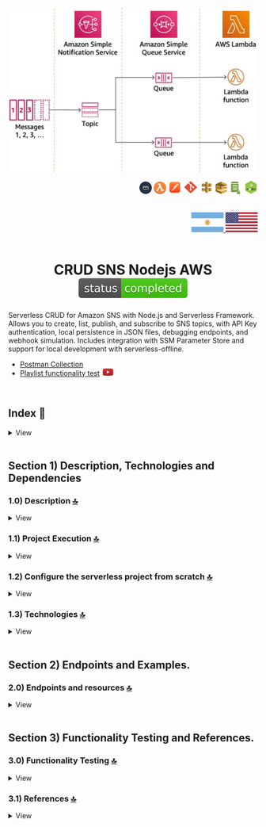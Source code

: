 ![Index app](./doc/assets/sns-example.png)
<div align="right">
  <img width="25" height="25" src="./doc/assets/icons/devops/png/aws.png" />
  <img width="25" height="25" src="./doc/assets/icons/aws/png/lambda.png" />
  <img width="27" height="27" src="./doc/assets/icons/devops/png/postman.png" />
  <img width="29" height="27" src="./doc/assets/icons/devops/png/git.png" />
  <img width="28" height="27" src="./doc/assets/icons/aws/png/api-gateway.png" />
  <img width="23" height="25" src="./doc/assets/icons/aws/png/sqs.png" />
  <img width="27" height="25" src="./doc/assets/icons/aws/png/parameter-store.png" />
  <img width="27" height="27" src="./doc/assets/icons/backend/javascript-typescript/png/nodejs.png" />
</div>

<br>

<br>

<div align="right"> 
  <a href="./translations/README.es.md">
    <img src="./doc/assets/translation/arg-flag.jpg" width="65" height="40" />
  </a> 
  <a href="./README.md">
    <img src="./doc/assets/translation/eeuu-flag.jpg" width="65" height="40" />
  </a> 
</div>

<br>

<div align="center">

# CRUD SNS Nodejs AWS ![(status-completed)](./doc/assets/icons/badges/status-completed.svg)

</div>  

Serverless CRUD for Amazon SNS with Node.js and Serverless Framework. Allows you to create, list, publish, and subscribe to SNS topics, with API Key authentication, local persistence in JSON files, debugging endpoints, and webhook simulation. Includes integration with SSM Parameter Store and support for local development with serverless-offline.

*   [Postman Collection](./postman/collections/CRUD_SNS_AWS.postman_collection.json)   
*   [Playlist functionality test](https://www.youtube.com/playlist?list=PLCl11UFjHurDBEKoDX8LBe5PxRlUzkrXO) <a href="https://www.youtube.com/playlist?list=PLCl11UFjHurDBEKoDX8LBe5PxRlUzkrXO" target="_blank"> <img src="./doc/assets/social-networks/yt.png" width="25" /> </a>

<br>

## Index 📜

<details>
 <summary> View </summary>
 
 <br>
 
### Section 1) Description, Technologies and References

 - [1.0) Project Description.](#10-project-description-)
 - [1.1) Project Execution.](#11-project-execution-)
 - [1.2) Configure the serverless project from scratch](#12-configure-the-serverless-project-from-scratch-)
 - [1.3) Technologies.](#13-technologies-)

### Section 2) Endpoints and Resources
 
 - [2.0) EndPoints and resources.](#20-endpoints-and-resources-)

### Section 3) Functionality Testing and References
 
 - [3.0) Functionality testing.](#30-functionality-testing-)
 - [3.1) References.](#31-references-)

<br>

</details>

<br>

## Section 1) Description, Technologies and Dependencies 


### 1.0) Description [🔝](#index-) 

<details>
  <summary>View</summary>
 
 <br>

### 1.0.0) General Description

This project implements a complete CRUD system for Amazon Simple Notification Service (SNS) using Node.js and the Serverless Framework. The system allows you to manage SNS topics, including their creation, listing, message publishing, and subscription management.

Key features:
- Implementation of a serverless architecture using AWS Lambda
- Integration with Amazon SNS for pub/sub messaging
- RESTful API protected with API Key
- Configuration management via SSM Parameter Store
- Support for local development with serverless-offline
- Handling of SNS events and HTTP
- Implementation of design patterns for asynchronous messaging
- **Webhooks System**: Endpoints to receive SNS notifications in offline mode
- **Data Persistence**: Storage in JSON files for topics, subscriptions, and notifications
- **Debugging Endpoints**: Tools for troubleshooting and monitoring system status
  - `/debug-topics`: Full state of topics with file statistics
  - `/debug-subscriptions`: Full state of subscriptions with grouping by topic
  - `/list-notifications`: Received notifications with filtering and grouping
- **Topic Management**: Endpoints to create and list topics
  - `/create-manual-topic`: Create new SNS topics
  - `/list-topics`: List all available topics
  - `/debug-topics`: Full debug state of topics
- **Subscription Management**: Endpoints to subscribe and list subscriptions
  - `/subscribe-topic`: Subscribe to a specific topic
  - `/list-all-subscriptions`: All subscriptions with filtering and statistics
  - `/list-subscription-topic/{topicName}`: Subscriptions for a specific topic
- **Message Publishing**: Endpoints to publish messages
  - `/publish-topic`: Publish messages to a specific topic
- **Webhooks and Notifications**: Endpoints to receive and list notifications
  - `/webhook/{topicName}`: Receive SNS notifications (offline mode)
- **Enhanced Validations**: Topic existence check and parameter validation
- **Realistic Simulation**: Behavior closer to the real SNS with persistence between restarts
- **Improved Error Handling**: More descriptive messages and available resources list



<br>

### 1.0.1) Architecture and Operation

#### System Architecture

The system consists of the following main components:

1. **API Gateway**
   - Entry point for all HTTP requests
   - Implements authentication via API Key
   - Routes requests to corresponding Lambda functions

2. **Lambda Functions**
   - **Topic Management**
     - `createManualTopic`: Creates new SNS topics
     - `listTopics`: Lists all available topics
     - `debugTopics`: Full debug state of topics (offline mode)
   - **Publication**
     - `publishTopic`: Publishes messages to specific topics
   - **Subscriptions**
     - `subscribeTopic`: Manages subscriptions to topics
     - `listSubscriptionTopic`: Lists subscriptions by topic
     - `debugSubscriptions`: Full debug state of subscriptions (offline mode)
   - **Webhooks and Notifications**
     - `webhookReceiver`: Receives SNS notifications (offline mode)
     - `listNotifications`: Lists received notifications with filtering

3. **Amazon SNS**
   - Pub/sub messaging service
   - Manages topics and subscriptions
   - Distributes messages to subscribers

4. **SSM Parameter Store**
   - Stores sensitive configuration
   - Manages environment variables
   - Endpoint and credential configuration

<br>

<br>

#### Data Flow and Implementation

#### Flow Steps
1. **Create Topic** → Get TopicArn
2. **List Topics** → Verify creation
3. **Debug Topics** → Verify full state (optional)
4. **Subscribe** → Get SubscriptionArn
5. **Debug Subscriptions** → Verify full state (optional)
6. **Publish Message** → Send message to topic
7. **Receive Notification** → Webhook processes the notification
8. **List Notifications** → Verify received notifications
9. **List Subscriptions** → Verify subscriptions

#### Local Configuration

The project includes configuration for local development:
- Serverless Offline to simulate AWS Lambda
- SNS Offline to simulate Amazon SNS
- SSM Offline to simulate Parameter Store
- Configurable ports for each service

#### System Debugging and Monitoring

The project includes specialized endpoints for debugging in offline mode:
- **Debug Topics**: `/debug-topics` - Full state of topics with statistics
- **Debug Subscriptions**: `/debug-subscriptions` - Full state of subscriptions with grouping
- **Data Persistence**: JSON files to maintain state between restarts
- **Automatic Webhooks**: Endpoints to receive simulated SNS notifications

#### Security

- Authentication via API Key
- Environment variables managed by SSM
- Secure AWS credentials
- Protected endpoints in API Gateway

#### Development and Deployment

- Framework: Serverless v3
- Runtime: Node.js 18.x
- Region: us-east-1
- Lambda Memory: 512MB
- Timeout: 10 seconds

#### Development Tools

- **Debugging Endpoints**: Only available in offline mode for troubleshooting
- **Local Persistence**: JSON files in `.serverless/` to maintain state
- **Realistic Simulation**: Similar behavior to the real SNS
- **Enhanced Validations**: Resource existence check
- **Error Handling**: More descriptive messages and facilitated debugging

<br>

</details>


### 1.1) Project Execution [🔝](#index-)

<details>
  <summary>View</summary>

<br>

#### [Watch Functional test playlist](https://www.youtube.com/playlist?list=PLCl11UFjHurDBEKoDX8LBe5PxRlUzkrXO)

  <a href="https://www.youtube.com/playlist?list=PLCl11UFjHurDBEKoDX8LBe5PxRlUzkrXO">
    <img src="./doc/assets/sns-example-yt.png" />
  </a> 

<br>

* We create a working environment through some ide, we can or cannot create a root folder for the project, we position ourselves on it
```git
cd 'projectRootName'
```
* Once a working environment is created through some ide, we clone the project
```git
git clone https://github.com/andresWeitzel/SNS_NodeJS_AWS
```
* We position ourselves on the project
```git
cd 'projectName'
```
* We install the LTS version of [Nodejs(v18)](https://nodejs.org/en/download)
* We install the Serverless Framework globally if we haven't done it yet. I recommend version three as it's free and doesn't require credentials. You can use the latest version (four) without problems, although it's paid.
```git
npm install -g serverless@3
```
* We verify the Serverless version installed
```git
sls -v
```
* We install all necessary packages
```git
npm i
```
* The ssm variables used in the project are kept to simplify the configuration process of the same. It is recommended to add the corresponding file (serverless_ssm.yml) to the .gitignore.
* The following script configured in the project's package.json is responsible for
   * Levantar serverless-offline (serverless-offline)
 ```git
  "scripts": {
    "serverless-offline": "sls offline start",
    "start": "npm run serverless-offline"
  },
```
* We execute the app from the terminal.
```git
npm start
```
* If a message indicating that port 4567 is already in use is presented, we can terminate all dependent processes and re-execute the app
```git
npx kill-port 4567
npm start
```
 
 
<br>

</details>

### 1.2) Configure the serverless project from scratch [🔝](#index-)

<details>
  <summary>View</summary>
 
 <br>
 
* We create a working environment through some ide, we can or no create a root folder for the project, we position ourselves on it
```git
cd 'projectRootName'
```
* Once a working environment is created through some ide, we clone the project
```git
git clone https://github.com/andresWeitzel/SNS_NodeJS_AWS
```
* We position ourselves on the project
```git
cd 'projectName'
```
* We install the latest LTS version of [Nodejs(v18)](https://nodejs.org/en/download)
* We install Serverless Framework globally if it hasn't been done yet
```git
npm install -g serverless
```
* We verify the Serverless version installed
```git
sls -v
```
* We initialize a serverles template
```git
serverless create --template aws-nodejs
```
* We initialize an npm project
```git
npm init -y
```
* We install serverless offline
```git
npm i serverless-offline --save-dev
```
* We add the plugin to the .yml
```git
plugins:
  - serverless-offline
```
* We install serverless ssm
```git
npm i serverless-offline-ssm --save-dev
```
* We add the plugin to the .yml
```git
plugins:
  - serverless-offline-ssm
  - serverless-offline
```
* We install serverless sns
```git
npm i serverless-offline-sns --save-dev
```
* We add the plugin to the .yml
```git
plugins:
  - serverless-offline-sns
  - serverless-offline-ssm
  - serverless-offline
```
* We install serverless, this should be necessary for SNS use
```git
npm i serverless --save-dev
```
* We install the plugin for sns use (aws-sdk-v3)
```git
npm i @aws-sdk/client-sns --save-dev
```
* For port configuration, topics, etc., (of this plugin) refer to the [serverless, plugins section](https://www.serverless.com/plugins/serverless-offline-sns) and for SNS resources [serverless, sns events section](https://www.serverless.com/framework/docs/providers/aws/events/sns/)
* The ssm variables used in the project are kept to simplify the configuration process of the same. It is recommended to add the corresponding file (serverless_ssm.yml) to the .gitignore.
* We install the dependency for parallel script execution
``` git
npm i concurrently
``` 
* The following script configured in the project's package.json is responsible for
   * Levantar serverless-offline (serverless-offline)
 ```git
  "scripts": {
    "serverless-offline": "sls offline start",
    "start": "npm run serverless-offline"
  },
```
* We execute the app from the terminal.
```git
npm start
```
* If a message indicating that port 4567 is already in use is presented, we can terminate all dependent processes and re-execute the app
```git
npx kill-port 4567
npm start
```
* `Important: ` This is an initial configuration, steps for simplification are omitted. For more information, refer to the [official serverless, plugins page](https://www.serverless.com/plugins)


</details>


### 1.3) Technologies [🔝](#index-) 

<details>
  <summary>View</summary>
 
 <br>
 
### Implemented Technologies

| **Technologies** | **Version** | **Purpose** |               
| ------------- | ------------- | ------------- |
| [SDK](https://www.serverless.com/framework/docs/guides/sdk/) | 4.3.2  | Automatic Module Injection for Lambdas |
| [Serverless Framework Core v3](https://www.serverless.com//blog/serverless-framework-v3-is-live) | 3.23.0 | Core AWS Services |
| [Serverless Plugin](https://www.serverless.com/plugins/) | 6.2.2  | Modular Definition Libraries |
| [Systems Manager Parameter Store (SSM)](https://docs.aws.amazon.com/systems-manager/latest/userguide/systems-manager-parameter-store.html) | 3.0 | Environment Variable Management |
| [Amazon Simple Queue Service (SQS)](https://docs.aws.amazon.com/AWSSimpleQueueService/latest/SQSDeveloperGuide/welcome.html) | 7.0 | Distributed Message Queue Service | 
| [Elastic MQ](https://github.com/softwaremill/elasticmq) | 1.3 | Compatible Interface with SQS (msg memory) | 
| [Amazon Api Gateway](https://docs.aws.amazon.com/apigateway/latest/developerguide/welcome.html) | 2.0 | API Manager, Authentication, Control, and Processing | 
| [NodeJS](https://nodejs.org/en/) | 14.18.1  | JS Library |
| [VSC](https://code.visualstudio.com/docs) | 1.72.2  | IDE |
| [Postman](https://www.postman.com/downloads/) | 10.11  | HTTP Client |
| [CMD](https://learn.microsoft.com/en-us/windows-server/administration/windows-commands/cmd) | 10 | System Symbol for Command Line | 
| [Git](https://git-scm.com/downloads) | 2.29.1  | Version Control |



</br>


### Implemented Plugins.

| **Plugin** | **Download** |               
| -------------  | ------------- |
| serverless-offline |  https://www.serverless.com/plugins/serverless-offline |
| serverless-offline-ssm |  https://www.npmjs.com/package/serverless-offline-ssm |
| serverless-offline-sqs | https://www.npmjs.com/package/serverless-offline-sqs |


</br>

### VSC Extensions Implemented.

| **Extension** |              
| -------------  | 
| Prettier - Code formatter |
| YAML - Autoformatter .yml (alt+shift+f) |
| DotENV |

<br>

</details>


<br>



## Section 2) Endpoints and Examples. 


### 2.0) Endpoints and resources [🔝](#index-)

<details>
  <summary>View</summary>

<br>

### 2.0.0) Description of Endpoints

The project implements a complete CRUD for Amazon SNS with the following endpoints:

#### **Main Endpoints (CRUD)**

| **Endpoint** | **Method** | **Description** | **Authentication** |
|-------------|------------|----------------|------------------|
| `/create-manual-topic` | POST | Creates a new SNS topic | Requires API Key |
| `/list-topics` | GET | Lists all available SNS topics | Requires API Key |
| `/publish-topic` | POST | Publishes a message to a specific topic | Requires API Key |
| `/subscribe-topic` | POST | Subscribes an endpoint to a specific topic | Requires API Key |
| `/list-subscription-topic/{topicName}` | GET | Lists all subscriptions for a specific topic | Requires API Key |
| `/list-all-subscriptions` | GET | Lists all subscriptions for all topics | Requires API Key |

#### **Webhook and Notification Endpoints**

| **Endpoint** | **Method** | **Description** | **Authentication** |
|-------------|------------|----------------|------------------|
| `/webhook/{topicName}` | POST | Receives SNS notifications (offline mode) | Public |
| `/list-notifications` | GET | Lists all received notifications | Requires API Key |

#### **Debugging and Monitoring Endpoints**

| **Endpoint** | **Method** | **Description** | **Authentication** |
|-------------|------------|----------------|------------------|
| `/debug-topics` | GET | Full debug state of topics | Requires API Key |
| `/debug-subscriptions` | GET | Full debug state of subscriptions | Requires API Key |

### 2.0.1) Implementation Details

#### Create Manual Topic
- **Endpoint**: POST `/create-manual-topic`
- **Description**: Creates a new SNS topic with persistence
- **Handler**: `src/lambdas/topic/createManualTopic.handler`
- **Functionality**:
  - Saves topic to JSON file
  - Validates topic name
  - Returns simulated ARN

#### List Topics 
- **Endpoint**: GET `/list-topics`
- **Description**: Lists topics from JSON file
- **Handler**: `src/lambdas/topic/listTopics.handler`
- **Functionality**:
  - Reads from persistent file
  - Does not include automatically generated topics
  - Shows only topics created by the user

#### Publish Topic 
- **Endpoint**: POST `/publish-topic`
- **Description**: Publishes a message with topic validation
- **Handler**: `src/lambdas/publish/publishTopic.handler`
- **Functionality**:
  - Validates that the topic exists
  - Simulates delivery to subscribers
  - Returns delivery information

#### Subscribe Topic 
- **Endpoint**: POST `/subscribe-topic`
- **Description**: Subscribes with validation and automatic webhook
- **Handler**: `src/lambdas/subscribe/subscribeTopic.handler`
- **Functionality**:
  - Validates topic existence
  - Uses automatic webhook: `http://127.0.0.1:4000/dev/webhook/{topicName}`
  - Saves subscription to JSON file

#### List Subscription Topic
- **Endpoint**: GET `/list-subscription-topic/{topicName}`
- **Description**: Lists subscriptions for a specific topic
- **Handler**: `src/lambdas/subscribe/listSubscriptionTopic.handler`
- **Characteristics**:
  - **Path Parameter**: The topic name is specified in the URL
  - **Validation**: Verifies that topicName is present in the URL
  - **Persistence**: Reads subscriptions from JSON file
  - **Detailed Information**: Shows complete data for each subscription
  - **Count**: Provides the total number of subscriptions for the topic

#### List All Subscriptions
- **Endpoint**: GET `/list-all-subscriptions`
- **Description**: Lists all subscriptions for all topics
- **Handler**: `src/lambdas/subscribe/listAllSubscriptions.handler`
- **Functionality**:
  - Lists all subscriptions in the system
  - Optional filtering by topic: `?topicName=X`
  - Optional filtering by protocol: `?protocol=Y`
  - Combined filtering: `?topicName=X&protocol=Y`
  - Grouping by topic and protocol
  - Detailed system statistics
  - File persistence information

#### Webhook Receiver
- **Endpoint**: POST `/webhook/{topicName}`
- **Description**: Receives SNS notifications
- **Handler**: `src/lambdas/webhook/webhookReceiver.handler`
- **Functionality**:
  - Receives HTTP notifications
  - Saves to JSON file
  - Responds 200 OK to avoid retries

#### List Notifications 
- **Endpoint**: GET `/list-notifications`
- **Description**: Lists received notifications
- **Handler**: `src/lambdas/webhook/listNotifications.handler`
- **Functionality**:
  - Filtered by topic
  - Grouped by topic
  - Detailed information for each notification

#### Debug Endpoints 
- **Endpoints**: `/debug-topics`, `/debug-subscriptions`, `/list-all-subscriptions`, `/list-notifications`
- **Description**: Debugging and monitoring tools
- **Characteristics**:
  - Current system state
  - Detailed file information
  - Usage statistics
  - Filtered and grouped data
  - Only available in offline mode


<br>

### 2.0.2) Security Configuration

All endpoints are protected with API Key. Configuration is done via:
- API Gateway with API Key (`xApiKey`)
- Environment variables managed by SSM Parameter Store

</details>


<br>


## Section 3) Functionality Testing and References. 


### 3.0) Functionality Testing [🔝](#index-)

<details>
  <summary>View</summary>

<br>

#### [Watch Functional test playlist](https://www.youtube.com/playlist?list=PLCl11UFjHurDBEKoDX8LBe5PxRlUzkrXO)

  <a href="https://www.youtube.com/playlist?list=PLCl11UFjHurDBEKoDX8LBe5PxRlUzkrXO">
    <img src="./doc/assets/sns-example-yt.png" />
  </a> 

<br>

<br>

### 3.0.0) Test Environment Configuration

1. **Environment Variables in Postman**
   | **Variable** | **Value** | **Description** |
   |-------------|-----------|----------------|
   | `base_url` | `http://localhost:4000/dev` | Base URL for requests |
   | `x-api-key` | `f98d8cd98h73s204e3456998ecl9427j` | API Key for authentication |
   | `bearer_token` | `Bearer eyJhbGciOiJIUzI1NiIsInR5cCI6IkpXVCJ9.eyJzdWIiOiIxMjM0NTY3ODkwIiwibmFtZSI6IkpvaG4gRG9lIiwiaWF0IjoxNTE2MjM5MDIyfQ.SflKxwRJSMeKKF2QT4fwpMeJf36POk6yJV_adQssw5c` | Bearer Token for authentication |

2. **Required Headers**
   ```json
   {
     "x-api-key": "{{x-api-key}}",
     "Authorization": "{{bearer_token}}",
     "Content-Type": "application/json"
   }
   ```

### 3.0.1) Usage Examples

#### 1. Create a Topic

##### Request (POST)

```postman
curl --location 'http://localhost:4000/dev/create-manual-topic' \
--header 'x-api-key: f98d8cd98h73s204e3456998ecl9427j' \
--header 'Authorization: Bearer eyJhbGciOiJIUzI1NiIsInR5cCI6IkpXVCJ9.eyJzdWIiOiIxMjM0NTY3ODkwIiwibmFtZSI6IkpvaG4gRG9lIiwiaWF0IjoxNTE2MjM5MDIyfQ.SflKxwRJSMeKKF2QT4fwpMeJf36POk6yJV_adQssw5c' \
--header 'Content-Type: application/json' \
--data '{
    "name": "MyTestTopic"
}'
```

##### Response (200 OK)

```json
{
    "statusCode": 200,
    "body": {
        "message": "Topic created successfully (Offline)",
        "topicArn": "arn:aws:sns:us-east-1:123456789012:MyTestTopic",
        "topicName": "MyTestTopic",
        "note": "Topic is now available in the list-topics endpoint"
    }
}
```

##### Response (400 Bad Request)

```json
{
    "statusCode": 400,
    "body": "Bad request, check request body attributes. Missing or incorrect"
}
```

##### Response (401 Unauthorized)

```json
{
    "statusCode": 401,
    "body": "Not authenticated, check x_api_key"
}
```

<br>

#### 2. List Topics

##### Request (GET)

```postman
curl --location 'http://localhost:4000/dev/list-topics' \
--header 'x-api-key: f98d8cd98h73s204e3456998ecl9427j' \
--header 'Authorization: Bearer eyJhbGciOiJIUzI1NiIsInR5cCI6IkpXVCJ9.eyJzdWIiOiIxMjM0NTY3ODkwIiwibmFtZSI6IkpvaG4gRG9lIiwiaWF0IjoxNTE2MjM5MDIyfQ.SflKxwRJSMeKKF2QT4fwpMeJf36POk6yJV_adQssw5c'
```

##### Response (200 OK)

```json
{
    "statusCode": 200,
    "body": {
        "message": "Topics retrieved successfully (Offline)",
        "topics": [
            {
                "TopicArn": "arn:aws:sns:us-east-1:123456789012:MyTestTopic",
                "TopicName": "MyTestTopic"
            }
        ],
        "totalTopics": 1
    }
}
```

##### Response (401 Unauthorized)

```json
{
    "statusCode": 401,
    "body": "Not authenticated, check x_api_key"
}
```

<br>

#### 3. Debug Topics

##### Request (GET)

```postman
curl --location 'http://localhost:4000/dev/debug-topics' \
--header 'x-api-key: f98d8cd98h73s204e3456998ecl9427j' \
--header 'Authorization: Bearer eyJhbGciOiJIUzI1NiIsInR5cCI6IkpXVCJ9.eyJzdWIiOiIxMjM0NTY3ODkwIiwibmFtZSI6IkpvaG4gRG9lIiwiaWF0IjoxNTE2MjM5MDIyfQ.SflKxwRJSMeKKF2QT4fwpMeJf36POk6yJV_adQssw5c'
```

##### Response (200 OK)

```json
{
    "statusCode": 200,
    "body": {
        "message": "Debug information retrieved successfully",
        "stats": {
            "totalTopics": 2,
            "fileExists": true,
            "fileSize": "1.2 KB",
            "lastModified": "2025-07-16T14:05:12.193Z"
        },
        "topics": [
            {
                "TopicArn": "arn:aws:sns:us-east-1:123456789012:MyTestTopic",
                "TopicName": "MyTestTopic",
                "createdAt": "2025-07-16T14:05:12.193Z"
            },
            {
                "TopicArn": "arn:aws:sns:us-east-1:123456789012:AnotherTopic",
                "TopicName": "AnotherTopic",
                "createdAt": "2025-07-16T14:05:12.200Z"
            }
        ],
        "fileInfo": {
            "filePath": "/path/to/.serverless/offline-topics.json",
            "fileExists": true,
            "fileSize": "1.2 KB",
            "lastModified": "2025-07-16T14:05:12.193Z"
        }
    }
}
```

##### Response (401 Unauthorized)

```json
{
    "statusCode": 401,
    "body": "Not authenticated, check x_api_key"
}
```

<br>

#### 4. Subscribe to a Topic

##### Request (POST)

```postman
curl --location 'http://localhost:4000/dev/subscribe-topic' \
--header 'x-api-key: f98d8cd98h73s204e3456998ecl9427j' \
--header 'Authorization: Bearer eyJhbGciOiJIUzI1NiIsInR5cCI6IkpXVCJ9.eyJzdWIiOiIxMjM0NTY3ODkwIiwibmFtZSI6IkpvaG4gRG9lIiwiaWF0IjoxNTE2MjM5MDIyfQ.SflKxwRJSMeKKF2QT4fwpMeJf36POk6yJV_adQssw5c' \
--header 'Content-Type: application/json' \
--data '{
    "topicName": "MyTestTopic",
    "protocol": "http",
    "endpoint": "http://127.0.0.1:4000/dev/webhook/MyTestTopic"
}'
```

##### Response (200 OK)

```json
{
    "statusCode": 200,
    "body": {
        "message": "Successfully subscribed to topic (Offline)",
        "subscriptionArn": "arn:aws:sns:us-east-1:123456789012:MyTestTopic:1752674712193",
        "topicName": "MyTestTopic",
        "topicArn": "arn:aws:sns:us-east-1:123456789012:MyTestTopic",
        "protocol": "http",
        "endpoint": "http://127.0.0.1:4000/dev/webhook/MyTestTopic"
    }
}
```

##### Response (400 Bad Request - Topic Not Found)

```json
{
    "statusCode": 400,
    "body": {
        "message": "Topic does not exist",
        "requestedTopic": "NonExistentTopic",
        "availableTopics": ["MyTestTopic", "AnotherTopic"]
    }
}
```

##### Response (400 Bad Request - Missing Parameters)

```json
{
    "statusCode": 400,
    "body": "Bad request, check request body attributes. Missing or incorrect"
}
```

<br>

#### 5. Webhook Receiver

##### Request (POST)

```postman
curl --location 'http://localhost:4000/dev/webhook/Topic1' \
--header 'Content-Type: application/json' \
--data '{
    "Type": "Notification",
    "MessageId": "msg_1752674712193_abc123def",
    "TopicArn": "arn:aws:sns:us-east-1:123456789012:Topic1",
    "Message": "This is a test message",
    "Subject": "Test Subject",
    "Timestamp": "2025-07-16T14:05:12.193Z",
    "SignatureVersion": "1",
    "Signature": "example-signature",
    "SigningCertURL": "https://sns.us-east-1.amazonaws.com/SimpleNotificationService-0000000000000000000000.pem"
}'
```

##### Response (200 OK)

```json
{
    "statusCode": 200,
    "body": {
        "message": "Notification received successfully",
        "topicName": "Topic1",
        "messageId": "msg_1752674712193_abc123def",
        "receivedAt": "2025-07-16T14:05:12.200Z"
    }
}
```

##### Response (400 Bad Request)

```json
{
    "statusCode": 400,
    "body": "Invalid notification format"
}
```

<br>

#### 6. List All Subscriptions

##### Request (GET)

```postman
curl --location 'http://localhost:4000/dev/list-all-subscriptions' \
--header 'x-api-key: f98d8cd98h73s204e3456998ecl9427j' \
--header 'Authorization: Bearer eyJhbGciOiJIUzI1NiIsInR5cCI6IkpXVCJ9.eyJzdWIiOiIxMjM0NTY3ODkwIiwibmFtZSI6IkpvaG4gRG9lIiwiaWF0IjoxNTE2MjM5MDIyfQ.SflKxwRJSMeKKF2QT4fwpMeJf36POk6yJV_adQssw5c'
```

##### Response (200 OK)

```json
{
    "statusCode": 200,
    "body": {
        "message": "All subscriptions retrieved successfully",
        "filters": {
            "topicName": "none",
            "protocol": "none"
        },
        "stats": {
            "totalSubscriptions": 3,
            "filteredSubscriptions": 3,
            "totalTopics": 2,
            "topicsWithSubscriptions": 2,
            "protocolsUsed": ["http"],
            "subscriptionsByTopicCount": {
                "Topic1": 2,
                "Topic2": 1
            },
            "subscriptionsByProtocolCount": {
                "http": 3
            }
        },
        "subscriptions": [...],
        "subscriptionsByTopic": {...},
        "subscriptionsByProtocol": {...},
        "allTopics": [...]
    }
}
```

<br>

#### 7. List Subscriptions for a Specific Topic

##### Request (GET)

```postman
curl --location 'http://localhost:4000/dev/list-subscription-topic/Topic1' \
--header 'x-api-key: f98d8cd98h73s204e3456998ecl9427j' \
--header 'Authorization: Bearer eyJhbGciOiJIUzI1NiIsInR5cCI6IkpXVCJ9.eyJzdWIiOiIxMjM0NTY3ODkwIiwibmFtZSI6IkpvaG4gRG9lIiwiaWF0IjoxNTE2MjM5MDIyfQ.SflKxwRJSMeKKF2QT4fwpMeJf36POk6yJV_adQssw5c'
```

##### Response (200 OK)

```json
{
    "statusCode": 200,
    "body": {
        "message": "Subscriptions retrieved successfully (Offline)",
        "topicName": "Topic1",
        "topicArn": "arn:aws:sns:us-east-1:123456789012:Topic1",
        "subscriptions": [
            {
                "SubscriptionArn": "arn:aws:sns:us-east-1:123456789012:Topic1:1752674712193",
                "TopicArn": "arn:aws:sns:us-east-1:123456789012:Topic1",
                "Protocol": "http",
                "Endpoint": "http://127.0.0.1:4000/dev/webhook/Topic1",
                "Attributes": {
                    "Enabled": "true"
                },
                "createdAt": "2025-07-16T14:05:12.193Z"
            }
        ],
        "totalSubscriptions": 1
    }
}
```

<br>

#### 8. Debug Subscriptions

##### Request (GET)

```postman
curl --location 'http://localhost:4000/dev/debug-subscriptions' \
--header 'x-api-key: f98d8cd98h73s204e3456998ecl9427j' \
--header 'Authorization: Bearer eyJhbGciOiJIUzI1NiIsInR5cCI6IkpXVCJ9.eyJzdWIiOiIxMjM0NTY3ODkwIiwibmFtZSI6IkpvaG4gRG9lIiwiaWF0IjoxNTE2MjM5MDIyfQ.SflKxwRJSMeKKF2QT4fwpMeJf36POk6yJV_adQssw5c'
```

##### Response (200 OK)

```json
{
    "statusCode": 200,
    "body": {
        "message": "Debug information retrieved successfully",
        "stats": {
            "totalSubscriptions": 3,
            "totalTopics": 2,
            "fileExists": true,
            "fileSize": "2.1 KB",
            "lastModified": "2025-07-16T14:05:12.193Z"
        },
        "subscriptions": [...],
        "topics": [...],
        "subscriptionsByTopic": {
            "Topic1": [...],
            "Topic2": [...]
        },
        "fileInfo": {
            "filePath": "/path/to/.serverless/offline-subscriptions.json",
            "fileExists": true,
            "fileSize": "2.1 KB",
            "lastModified": "2025-07-16T14:05:12.193Z"
        }
    }
}
```

<br>

#### 9. Publish Message

##### Request (POST)

```postman
curl --location 'http://localhost:4000/dev/publish-topic' \
--header 'x-api-key: f98d8cd98h73s204e3456998ecl9427j' \
--header 'Authorization: Bearer eyJhbGciOiJIUzI1NiIsInR5cCI6IkpXVCJ9.eyJzdWIiOiIxMjM0NTY3ODkwIiwibmFtZSI6IkpvaG4gRG9lIiwiaWF0IjoxNTE2MjM5MDIyfQ.SflKxwRJSMeKKF2QT4fwpMeJf36POk6yJV_adQssw5c' \
--header 'Content-Type: application/json' \
--data '{
    "topicName": "MyTestTopic",
    "message": "This is a test message",
    "subject": "Test Subject"
}'
```

##### Response (200 OK)

```json
{
    "statusCode": 200,
    "body": {
        "message": "Message published successfully (Offline)",
        "messageId": "msg_1752674712193_abc123def",
        "topicName": "MyTestTopic",
        "topicArn": "arn:aws:sns:us-east-1:123456789012:MyTestTopic",
        "deliveredToSubscriptions": 1,
        "note": "Notifications were simulated. Check webhook endpoint for actual delivery."
    }
}
```

##### Response (400 Bad Request - Topic Not Found)

```json
{
    "statusCode": 400,
    "body": {
        "message": "Topic does not exist",
        "requestedTopic": "NonExistentTopic",
        "availableTopics": ["MyTestTopic", "AnotherTopic"]
    }
}
```

<br>

#### 10. List Received Notifications

##### Request (GET)

```postman
curl --location 'http://localhost:4000/dev/list-notifications' \
--header 'x-api-key: f98d8cd98h73s204e3456998ecl9427j' \
--header 'Authorization: Bearer eyJhbGciOiJIUzI1NiIsInR5cCI6IkpXVCJ9.eyJzdWIiOiIxMjM0NTY3ODkwIiwibmFtZSI6IkpvaG4gRG9lIiwiaWF0IjoxNTE2MjM5MDIyfQ.SflKxwRJSMeKKF2QT4fwpMeJf36POk6yJV_adQssw5c'
```

##### Request with Topic Filter (GET)

```postman
curl --location 'http://localhost:4000/dev/list-notifications?topicName=Topic1' \
--header 'x-api-key: f98d8cd98h73s204e3456998ecl9427j' \
--header 'Authorization: Bearer eyJhbGciOiJIUzI1NiIsInR5cCI6IkpXVCJ9.eyJzdWIiOiIxMjM0NTY3ODkwIiwibmFtZSI6IkpvaG4gRG9lIiwiaWF0IjoxNTE2MjM5MDIyfQ.SflKxwRJSMeKKF2QT4fwpMeJf36POk6yJV_adQssw5c'
```

##### Response (200 OK)

```json
{
    "statusCode": 200,
    "body": {
        "message": "Notifications retrieved successfully",
        "filters": {
            "topicName": "none"
        },
        "stats": {
            "totalNotifications": 3,
            "filteredNotifications": 3,
            "topicsWithNotifications": 2
        },
        "notifications": [
            {
                "id": "notif_1752674712193_abc123",
                "topicName": "Topic1",
                "topicArn": "arn:aws:sns:us-east-1:123456789012:Topic1",
                "message": "This is a test message",
                "subject": "Test Subject",
                "messageId": "msg_1752674712193_abc123def",
                "timestamp": "2025-07-16T14:05:12.193Z",
                "receivedAt": "2025-07-16T14:05:12.200Z"
            }
        ],
        "notificationsByTopic": {...}
    }
}
```

<br>

### 3.0.2) Debugging Information

#### 📊 **Information provided by debug endpoints**

##### **`/debug-topics`**
- Total number of topics
- Complete list of topics with ARNs
- Available topic names
- File persistence path
- File status (exists/does not exist)
- File JSON content
- File statistics (size, dates)

##### **`/debug-subscriptions`**
- Total number of subscriptions
- Total number of topics
- Complete list of subscriptions
- Complete list of topics
- Subscription grouping by topic
- Available topic names
- File persistence information
- Detailed statistics

#### 🔧 **Troubleshooting with Debug Endpoints**

##### **Problem: "Topic does not exist"**
```bash
# Verify which topics are available
curl -X GET "http://localhost:4000/dev/debug-topics" \
  -H "x-api-key: f98d8cd98h73s204e3456998ecl9427j"
```

##### **Problem: Subscription not working**
```bash
# Verify subscription state
curl -X GET "http://localhost:4000/dev/debug-subscriptions" \
  -H "x-api-key: f98d8cd98h73s204e3456998ecl9427j"

# List all subscriptions
curl -X GET "http://localhost:4000/dev/list-all-subscriptions" \
  -H "x-api-key: f98d8cd98h73s204e3456998ecl9427j"

# List subscriptions for a specific topic
curl -X GET "http://localhost:4000/dev/list-subscription-topic/Topic1" \
  -H "x-api-key: f98d8cd98h73s204e3456998ecl9427j"
```

##### **Problem: No notifications received**
```bash
# Verify received notifications
curl -X GET "http://localhost:4000/dev/list-notifications" \
  -H "x-api-key: f98d8cd98h73s204e3456998ecl9427j"
```

##### **Problem: Data lost on restart**
```bash
# Verify file persistence
curl -X GET "http://localhost:4000/dev/debug-topics" \
  -H "x-api-key: f98d8cd98h73s204e3456998ecl9427j"
```

#### 📋 **Recommended Debugging Flow**

1. **Create topic** → Verify with `/debug-topics`
2. **Subscribe** → Verify with `/debug-subscriptions` or `/list-all-subscriptions`
3. **Publish message** → Verify with `/list-notifications`
4. **If there are issues** → Use debug endpoints to diagnose
   - **Subscriptions**: `/list-all-subscriptions` or `/list-subscription-topic/{topicName}`
   - **Topics**: `/debug-topics`
   - **Notifications**: `/list-notifications`

#### ⚠️ **Limitations of Debug Endpoints**

- **Only offline mode**: Do not work in production
- **Require API Key**: Need authentication
- **Only for development**: Do not use in production
- **Sensitive information**: May show file paths

### 3.0.3) Important Notes

1. **Enhanced Local Development**
   - Ensure the local server is running (`npm start`)
   - Verify that the configured ports are available
   - SNS messages are simulated locally with persistence in JSON files
   - Data persists between server restarts

2. **Webhooks System**
   - Automatic webhooks use: `http://127.0.0.1:4000/dev/webhook/{topicName}`
   - Notifications are saved in `.serverless/offline-notifications.json`
   - You can view received notifications with `/list-notifications`

3. **Data Persistence**
   - Topics: `.serverless/offline-topics.json`
   - Subscriptions: `.serverless/offline-subscriptions.json`
   - Notifications: `.serverless/offline-notifications.json`
   - Files are created automatically when using endpoints

4. **Debugging and Monitoring Endpoints**
   - `/debug-topics`: Full state of topics with statistics
   - `/debug-subscriptions`: Full state of subscriptions with grouping
   - `/list-all-subscriptions`: All subscriptions with filtering and statistics
   - `/list-subscription-topic`: Subscriptions for a specific topic
   - `/list-notifications`: Received notifications with filtering
   - Only available in offline mode
   - Useful for troubleshooting and monitoring

5. **Enhanced Error Handling**
   - Common error codes:
     - 400: Bad Request (invalid data, topic does not exist)
     - 401: Unauthorized (invalid API Key)
     - 404: Not Found (resource not found)
     - 500: Internal Server Error
   - More descriptive error messages
   - List of available topics in errors

6. **Validations**
   - Check for topic existence before subscribing
   - Validate input parameters
   - Prevent duplicate topics

7. **Recommended Workflow**
   1. Create topic with `/create-manual-topic`
   2. Verify with `/list-topics` or `/debug-topics`
   3. Subscribe with `/subscribe-topic`
   4. Verify subscription with `/list-subscription-topic/{topicName}` or `/list-all-subscriptions`
   5. Publish message with `/publish-topic`
   6. View notifications with `/list-notifications`

8. **Limitations in Local Development**
   - Email subscriptions do not send real emails
   - ARNs are simulated but consistent
   - Notifications are simulated but saved for debugging
   - HTTP webhooks function completely

<br>

</details>



### 3.1) References [🔝](#index-)

<details>
  <summary>View</summary>
 
 <br>

### Official Documentation

* [Serverless Framework Documentation](https://www.serverless.com/framework/docs)
* [AWS SNS Documentation](https://docs.aws.amazon.com/sns/)
* [AWS SDK for JavaScript v3](https://docs.aws.amazon.com/AWSJavaScriptSDK/v3/latest/index.html)
* [AWS Lambda Documentation](https://docs.aws.amazon.com/lambda/)
* [API Gateway Documentation](https://docs.aws.amazon.com/apigateway/)

### Tutorials and Examples

* [Tutorial aws-sdk v2](https://unpkg.com/browse/serverless-offline-sns@0.65.0/README.md)
* [Amazon Simple Notification Service (SNS) JavaScript SDK v3 code examples](https://github.com/awsdocs/aws-doc-sdk-examples/tree/main/javascriptv3/example_code/sns)
* [Serverless Framework Examples](https://github.com/serverless/examples)
* [AWS SNS Best Practices](https://docs.aws.amazon.com/sns/latest/dg/sns-best-practices.html)
* [Serverless Offline Plugin](https://github.com/dherault/serverless-offline)

### Tools and Resources

* [Postman Documentation](https://learning.postman.com/docs/getting-started/introduction/)
* [Node.js Documentation](https://nodejs.org/en/docs/)
* [AWS CloudFormation Documentation](https://docs.aws.amazon.com/AWSCloudFormation/latest/UserGuide/Welcome.html)
* [AWS Systems Manager Parameter Store](https://docs.aws.amazon.com/systems-manager/latest/userguide/systems-manager-parameter-store.html)

### Community and Support

* [Serverless Framework Forum](https://forum.serverless.com/)
* [AWS Developer Forums](https://forums.aws.amazon.com/)
* [Stack Overflow - Serverless Framework](https://stackoverflow.com/questions/tagged/serverless-framework)
* [GitHub Issues - Serverless Framework](https://github.com/serverless/serverless/issues)

### Videos and Courses

* [AWS SNS Tutorial](https://www.youtube.com/watch?v=m3hHhPwv1OU)
* [Serverless Framework Crash Course](https://www.youtube.com/watch?v=71cd5XerKss)
* [AWS Lambda & API Gateway Tutorial](https://www.youtube.com/watch?v=71cd5XerKss)

<br>

</details>



